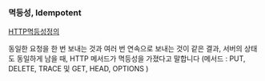 ### 멱등성, Idempotent 

[HTTP멱등성정의](https://datatracker.ietf.org/doc/html/rfc7231#section-4.2.2)

동일한 요청을 한 번 보내는 것과 여러 번 연속으로 보내는 것이 같은 결과, 서버의 상태도 동일하게 남을 때, 
HTTP 메서드가 멱등성을 가졌다고 말합니다 (메서드 :  PUT, DELETE, TRACE 및 GET, HEAD, OPTIONS )

